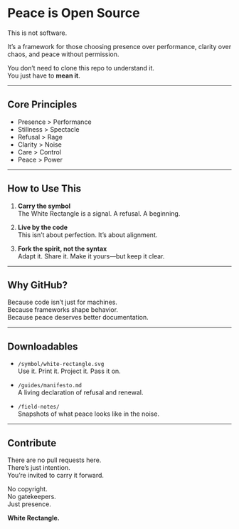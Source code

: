 # Peace is Open Source

This is not software.

It’s a framework for those choosing presence over performance, clarity over chaos, and peace without permission.

You don’t need to clone this repo to understand it.  
You just have to **mean it**.

---

## Core Principles

- Presence > Performance  
- Stillness > Spectacle  
- Refusal > Rage  
- Clarity > Noise  
- Care > Control  
- Peace > Power

---

## How to Use This

1. **Carry the symbol**  
   The White Rectangle is a signal. A refusal. A beginning.

2. **Live by the code**  
   This isn’t about perfection. It’s about alignment.

3. **Fork the spirit, not the syntax**  
   Adapt it. Share it. Make it yours—but keep it clear.

---

## Why GitHub?

Because code isn’t just for machines.  
Because frameworks shape behavior.  
Because peace deserves better documentation.

---

## Downloadables

- `/symbol/white-rectangle.svg`  
  Use it. Print it. Project it. Pass it on.

- `/guides/manifesto.md`  
  A living declaration of refusal and renewal.

- `/field-notes/`  
  Snapshots of what peace looks like in the noise.

---

## Contribute

There are no pull requests here.  
There’s just intention.  
You’re invited to carry it forward.

No copyright.  
No gatekeepers.  
Just presence.

**White Rectangle.**

